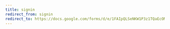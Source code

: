 ```yaml
---
title: signin
redirect_from: signin
redirect_to: https://docs.google.com/forms/d/e/1FAIpQLSeNKW1P3z1TQaEcOMSN9tD1aFUzOxJI0ipNPaQJSz3Y8o9Pdg/viewform?usp=sf_link
---
```


